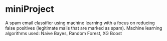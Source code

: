 # miniProject
A spam email classifier using machine learning with a focus on reducing false positives (legitimate mails that are marked as spam). Machine learning algorithms used: Naive Bayes, Random Forest, XG Boost
